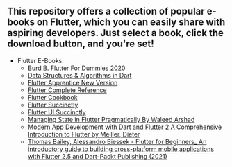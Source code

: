 ## This repository offers a collection of popular e-books on Flutter, which you can easily share with aspiring developers. Just select a book, click the download button, and you're set!
- Flutter E-Books:
  - [Burd B. Flutter For Dummies 2020](https://github.com/jamalihassan0307/Flutter-E-Books/blob/master/Burd%20B.%20Flutter%20For%20Dummies%202020.pdf)
  - [Data Structures & Algorithms in Dart](https://github.com/jamalihassan0307/Flutter-E-Books/blob/main/Data%20Structures%20%26%20Algorithms%20in%20Dart_compressed.pdf)
  - [Flutter Apprentice New Version](https://github.com/jamalihassan0307/Flutter-E-Books/blob/main/Flutter%20Apprentice%20New%20Version.pdf)
  - [Flutter Complete Reference](https://github.com/jamalihassan0307/Flutter-E-Books/blob/main/Flutter%20Complete%20Reference.pdf)
  - [Flutter Cookbook](https://github.com/jamalihassan0307/Flutter-E-Books/blob/main/Flutter%20Cookbook_c.pdf)
  - [Flutter Succinctly](https://github.com/jamalihassan0307/Flutter-E-Books/blob/master/Flutter%20Succinctly.pdf)
  - [Flutter UI Succinctly](https://github.com/jamalihassan0307/Flutter-E-Books/blob/main/Flutter%20Succinctly.pdf)
  - [Managing State in Flutter Pragmatically By Waleed Arshad](https://github.com/jamalihassan0307/Flutter-E-Books/blob/main/Managing%20State%20in%20Flutter%20Pragmatically%20By%20Waleed%20Arshad.pdf)
  - [Modern App Development with Dart and Flutter 2 A Comprehensive Introduction to Flutter by Meiller, Dieter](https://github.com/jamalihassan0307/Flutter-E-Books/blob/master/Modern%20App%20Development%20with%20Dart%20and%20Flutter%202%20A%20Comprehensive%20Introduction%20to%20Flutter%20by%20Meiller%2C%20Dieter%20(z-lib.org)%7F%7F%7F%7F%7F%7F%7F.pdf)
  - [Thomas Bailey, Alessandro Biessek - Flutter for Beginners_ An introductory guide to building cross-platform mobile applications with Flutter 2.5 and Dart-Packt Publishing (2021)](https://github.com/jamalihassan0307/Flutter-E-Books/blob/main/Thomas%20Bailey%2C%20Alessandro%20Biessek%20-%20Flutter%20for%20Beginners_%20An%20introductory%20guide%20to%20building%20cross-platform%20mobile%20applications%20with%20Flutter%202.5%20and%20Dart-Packt%20Publishing%20(2021).pdf)
